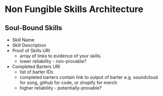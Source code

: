# Non Fungible Skills Architecture

## Soul-Bound Skills

- Skill Name
- Skill Description
- Proof of Skills URI
  - array of links to evidence of your skills.
  - lower reliability - non-provable?
- Completed Barters URI
  - list of barter IDs
  - completed barters contain link to output of barter e.g. soundcloud for song, github for code, or shopify for merch
  - higher reliability - potentially-provable?